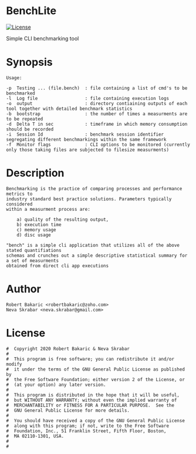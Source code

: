 # BenchLite

[![License](https://img.shields.io/badge/license-GPL-blue.svg)]( )

Simple CLI benchmarking tool

# Synopsis

	Usage:

	-p	Testing ... (file.bench)  : file containing a list of cmd's to be benchmarked
	-l	Log file                  : file containing execution logs
	-o	output                    : directory contiaining outputs of each tool together with detailed benchmark statistics
	-b	bootstrap                 : the number of times a measurments are to be repeated
	-d	Delta T in sec            : timeframe in which memory consumption should be recorded
	-i	Session Id                : benchmark session identifier segregating different benchmarkings within the same framework
	-f	Monitor flags             : CLI options to be monitored (currently only those taking files are subjected to filesize measurments)


# Description

	Benchmarking is the practice of comparing processes and performance metrics to
	industry standard best practice solutions. Parameters typically considered
	within a measurment process are:

		a) quality of the resulting output,
		b) execution time
		c) memory usage
		d) disc usage

	"bench" is a simple cli application that utilizes all of the above stated quantifiations
	schemas and crunches out a simple descriptive statistical summary for a set of measurments
	obtained from direct cli app executions

# Author

	Robert Bakaric <robertbakaric@zoho.com>
	Neva Skrabar <neva.skrabar@gmail.com>

# License



	#  Copyright 2020 Robert Bakaric & Neva Skrabar
	#  
	#  This program is free software; you can redistribute it and/or modify
	#  it under the terms of the GNU General Public License as published by
	#  the Free Software Foundation; either version 2 of the License, or
	#  (at your option) any later version.
	#  
	#  This program is distributed in the hope that it will be useful,
	#  but WITHOUT ANY WARRANTY; without even the implied warranty of
	#  MERCHANTABILITY or FITNESS FOR A PARTICULAR PURPOSE.  See the
	#  GNU General Public License for more details.
	#  
	#  You should have received a copy of the GNU General Public License
	#  along with this program; if not, write to the Free Software
	#  Foundation, Inc., 51 Franklin Street, Fifth Floor, Boston,
	#  MA 02110-1301, USA.
	#  
	#
